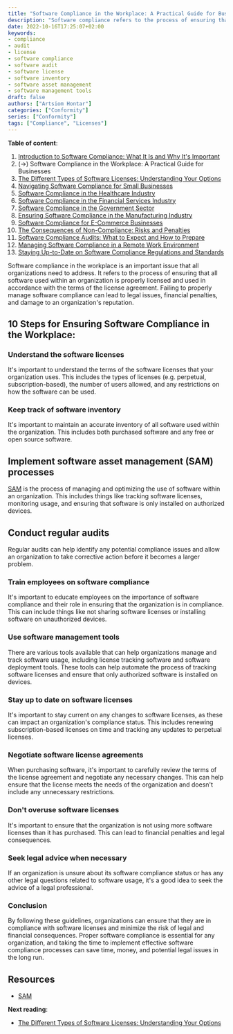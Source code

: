 ```yaml
---
title: "Software Compliance in the Workplace: A Practical Guide for Businesses"
description: "Software compliance refers to the process of ensuring that all software used within an organization is properly licensed"
date: 2022-10-16T17:25:07+02:00
keywords:
- compliance
- audit
- license
- software compliance
- software audit
- software license
- software inventory
- software asset management
- software management tools
draft: false
authors: ["Artsiom Hontar"]
categories: ["Conformity"]
series: ["Conformity"]
tags: ["Compliance", "Licenses"]
---
```


**Table of content**:
1. [Introduction to Software Compliance: What It Is and Why It's Important](learnings/conformity/introduction-to-software-compliance.md)
2. (->) Software Compliance in the Workplace: A Practical Guide for Businesses
3. [The Different Types of Software Licenses: Understanding Your Options](learnings/conformity/different-types-of-software-licenses.md)
4. [Navigating Software Compliance for Small Businesses](learnings/conformity/software-compliance-for-small-business.md)
5. [Software Compliance in the Healthcare Industry](learnings/conformity/software-compliance-for-healthcare.md)
6. [Software Compliance in the Financial Services Industry](learnings/conformity/software-compliance-for-financial-services.md)
7. [Software Compliance in the Government Sector](learnings/conformity/software-compliance-for-government-sector.md)
8. [Ensuring Software Compliance in the Manufacturing Industry](learnings/conformity/software-compliance-for-manufacturing.md)
9. [Software Compliance for E-Commerce Businesses](learnings/conformity/software-compliance-for-e-commerce.md)
10. [The Consequences of Non-Compliance: Risks and Penalties](learnings/conformity/consequences-of-non-compliance.md)
11. [Software Compliance Audits: What to Expect and How to Prepare](learnings/conformity/software-compliance-audits.md)
12. [Managing Software Compliance in a Remote Work Environment](learnings/conformity/software-compliance-in-remote-work.md)
13. [Staying Up-to-Date on Software Compliance Regulations and Standards](learnings/conformity/staying-up-to-date-on-software-compliance.md)

Software compliance in the workplace is an important issue that all organizations need to address. It refers to the process of ensuring that all software used within an organization is properly licensed and used in accordance with the terms of the license agreement. Failing to properly manage software compliance can lead to legal issues, financial penalties, and damage to an organization's reputation.

## 10 Steps for Ensuring Software Compliance in the Workplace:

### Understand the software licenses
It's important to understand the terms of the software licenses that your organization uses. This includes the types of licenses (e.g. perpetual, subscription-based), the number of users allowed, and any restrictions on how the software can be used.

### Keep track of software inventory
It's important to maintain an accurate inventory of all software used within the organization. This includes both purchased software and any free or open source software.

## Implement software asset management (SAM) processes
[SAM](https://www.servicenow.com/products/it-asset-management/what-is-software-asset-management.html) is the process of managing and optimizing the use of software within an organization. This includes things like tracking software licenses, monitoring usage, and ensuring that software is only installed on authorized devices.

## Conduct regular audits
Regular audits can help identify any potential compliance issues and allow an organization to take corrective action before it becomes a larger problem.

### Train employees on software compliance
It's important to educate employees on the importance of software compliance and their role in ensuring that the organization is in compliance. This can include things like not sharing software licenses or installing software on unauthorized devices.

### Use software management tools
There are various tools available that can help organizations manage and track software usage, including license tracking software and software deployment tools. These tools can help automate the process of tracking software licenses and ensure that only authorized software is installed on devices.

### Stay up to date on software licenses
It's important to stay current on any changes to software licenses, as these can impact an organization's compliance status. This includes renewing subscription-based licenses on time and tracking any updates to perpetual licenses.

### Negotiate software license agreements
When purchasing software, it's important to carefully review the terms of the license agreement and negotiate any necessary changes. This can help ensure that the license meets the needs of the organization and doesn't include any unnecessary restrictions.

### Don't overuse software licenses
It's important to ensure that the organization is not using more software licenses than it has purchased. This can lead to financial penalties and legal consequences.

### Seek legal advice when necessary
If an organization is unsure about its software compliance status or has any other legal questions related to software usage, it's a good idea to seek the advice of a legal professional.

### Conclusion
By following these guidelines, organizations can ensure that they are in compliance with software licenses and minimize the risk of legal and financial consequences. Proper software compliance is essential for any organization, and taking the time to implement effective software compliance processes can save time, money, and potential legal issues in the long run.

## Resources
 - [SAM](https://www.servicenow.com/products/it-asset-management/what-is-software-asset-management.html)

**Next reading**:
 - [The Different Types of Software Licenses: Understanding Your Options](learnings/conformity/different-types-of-software-licenses.md)
